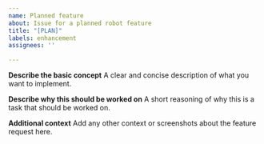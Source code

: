 ```yaml
---
name: Planned feature
about: Issue for a planned robot feature
title: "[PLAN]"
labels: enhancement
assignees: ''

---
```


**Describe the basic concept**
A clear and concise description of what you want to implement.

**Describe why this should be worked on**
A short reasoning of why this is a task that should be worked on.

**Additional context**
Add any other context or screenshots about the feature request here.
